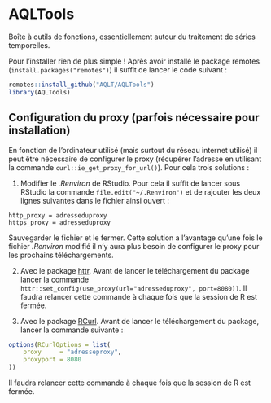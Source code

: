 
<!-- README.md is generated from README.Rmd. Please edit that file -->

# AQLTools

Boîte à outils de fonctions, essentiellement autour du traitement de
séries temporelles.

Pour l’installer rien de plus simple ! Après avoir installé le package
remotes (`install.packages("remotes")`) il suffit de lancer le code
suivant :

``` r
remotes::install_github("AQLT/AQLTools")
library(AQLTools)
```

## Configuration du proxy (parfois nécessaire pour installation)

En fonction de l’ordinateur utilisé (mais surtout du réseau internet
utilisé) il peut être nécessaire de configurer le proxy (récupérer
l’adresse en utilisant la commande `curl::ie_get_proxy_for_url()`). Pour
cela trois solutions :

1.  Modifier le *.Renviron* de RStudio. Pour cela il suffit de lancer
    sous RStudio la commande `file.edit("~/.Renviron")` et de rajouter
    les deux lignes suivantes dans le fichier ainsi ouvert :

<!-- -->

    http_proxy = adresseduproxy
    https_proxy = adresseduproxy

Sauvegarder le fichier et le fermer. Cette solution a l’avantage qu’une
fois le fichier *.Renviron* modifié il n’y aura plus besoin de
configurer le proxy pour les prochains téléchargements.

2.  Avec le package [httr](https://CRAN.R-project.org/package=httr).
    Avant de lancer le téléchargement du package lancer la commande
    `httr::set_config(use_proxy(url="adresseduproxy", port=8080))`. Il
    faudra relancer cette commande à chaque fois que la session de R est
    fermée.

3.  Avec le package [RCurl](https://CRAN.R-project.org/package=RCurl).
    Avant de lancer le téléchargement du package, lancer la commande
    suivante :

``` r
options(RCurlOptions = list(
    proxy     = "adresseproxy",
    proxyport = 8080
))
```

Il faudra relancer cette commande à chaque fois que la session de R est
fermée.
